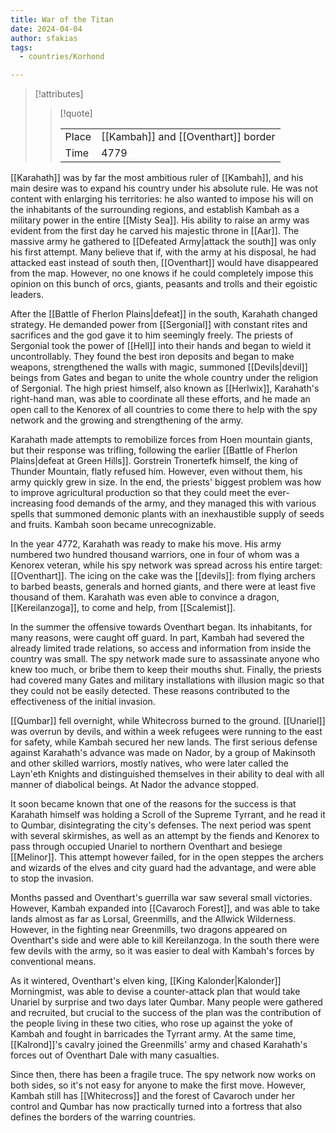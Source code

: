 ```yaml
---
title: War of the Titan
date: 2024-04-04
author: sfakias
tags:
  - countries/Korhond

---
```

> [!attributes]
> 
> > [!quote]
> >
> > | | |
> > | --- | --- |
> > | Place | [[Kambah]] and [[Oventhart]] border |
> > | Time | 4779 |

[[Karahath]] was by far the most ambitious ruler of [[Kambah]], and his main desire was to expand his country under his absolute rule. He was not content with enlarging his territories: he also wanted to impose his will on the inhabitants of the surrounding regions, and establish Kambah as a military power in the entire [[Misty Sea]]. His ability to raise an army was evident from the first day he carved his majestic throne in [[Aar]]. The massive army he gathered to [[Defeated Army|attack the south]] was only his first attempt. Many believe that if, with the army at his disposal, he had attacked east instead of south then, [[Oventhart]] would have disappeared from the map. However, no one knows if he could completely impose this opinion on this bunch of orcs, giants, peasants and trolls and their egoistic leaders.

After the [[Battle of Fherlon Plains|defeat]] in the south, Karahath changed strategy. He demanded power from [[Sergonial]] with constant rites and sacrifices and the god gave it to him seemingly freely. The priests of Sergonial took the power of [[Hell]] into their hands and began to wield it uncontrollably. They found the best iron deposits and began to make weapons, strengthened the walls with magic, summoned [[Devils|devil]] beings from Gates and began to unite the whole country under the religion of Sergonial. The high priest himself, also known as [[Herlwix]], Karahath's right-hand man, was able to coordinate all these efforts, and he made an open call to the Kenorex of all countries to come there to help with the spy network and the growing and strengthening of the army.

Karahath made attempts to remobilize forces from Hoen mountain giants, but their response was trifling, following the earlier [[Battle of Fherlon Plains|defeat at Green Hills]]. Gorstrein Tronertefk himself, the king of Thunder Mountain, flatly refused him. However, even without them, his army quickly grew in size. In the end, the priests' biggest problem was how to improve agricultural production so that they could meet the ever-increasing food demands of the army, and they managed this with various spells that summoned demonic plants with an inexhaustible supply of seeds and fruits. Kambah soon became unrecognizable.

In the year 4772, Karahath was ready to make his move. His army numbered two hundred thousand warriors, one in four of whom was a Kenorex veteran, while his spy network was spread across his entire target: [[Oventhart]]. The icing on the cake was the [[devils]]: from flying archers to barbed beasts, generals and horned giants, and there were at least five thousand of them. Karahath was even able to convince a dragon, [[Kereilanzoga]], to come and help, from [[Scalemist]].

In the summer the offensive towards Oventhart began. Its inhabitants, for many reasons, were caught off guard. In part, Kambah had severed the already limited trade relations, so access and information from inside the country was small. The spy network made sure to assassinate anyone who knew too much, or bribe them to keep their mouths shut. Finally, the priests had covered many Gates and military installations with illusion magic so that they could not be easily detected. These reasons contributed to the effectiveness of the initial invasion.

[[Qumbar]] fell overnight, while Whitecross burned to the ground. [[Unariel]] was overrun by devils, and within a week refugees were running to the east for safety, while Kambah secured her new lands. The first serious defense against Karahath's advance was made on Nador, by a group of Makinsoth and other skilled warriors, mostly natives, who were later called the Layn'eth Knights and distinguished themselves in their ability to deal with all manner of diabolical beings. At Nador the advance stopped.

It soon became known that one of the reasons for the success is that Karahath himself was holding a Scroll of the Supreme Tyrrant, and he read it to Qumbar, disintegrating the city's defenses. The next period was spent with several skirmishes, as well as an attempt by the fiends and Kenorex to pass through occupied Unariel to northern Oventhart and besiege [[Melinor]]. This attempt however failed, for in the open steppes the archers and wizards of the elves and city guard had the advantage, and were able to stop the invasion.

Months passed and Oventhart's guerrilla war saw several small victories. However, Kambah expanded into [[Cavaroch Forest]], and was able to take lands almost as far as Lorsal, Greenmills, and the Allwick Wilderness. However, in the fighting near Greenmills, two dragons appeared on Oventhart's side and were able to kill Kereilanzoga. In the south there were few devils with the army, so it was easier to deal with Kambah's forces by conventional means.

As it wintered, Oventhart's elven king, [[King Kalonder|Kalonder]] Morningmist, was able to devise a counter-attack plan that would take Unariel by surprise and two days later Qumbar. Many people were gathered and recruited, but crucial to the success of the plan was the contribution of the people living in these two cities, who rose up against the yoke of Kambah and fought in barricades the Tyrrant army. At the same time, [[Kalrond]]'s cavalry joined the Greenmills' army and chased Karahath's forces out of Oventhart Dale with many casualties.

Since then, there has been a fragile truce. The spy network now works on both sides, so it's not easy for anyone to make the first move. However, Kambah still has [[Whitecross]] and the forest of Cavaroch under her control and Qumbar has now practically turned into a fortress that also defines the borders of the warring countries.
